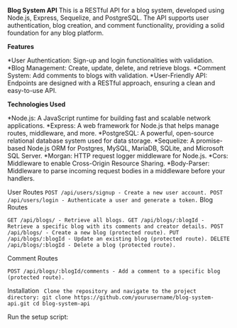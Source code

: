 **Blog System API**
This is a RESTful API for a blog system, developed using Node.js, Express, Sequelize, and PostgreSQL. The API supports user authentication, blog creation, and comment functionality, providing a solid foundation for any blog platform.

**Features**

*User Authentication: Sign-up and login functionalities with validation.
*Blog Management: Create, update, delete, and retrieve blogs.
*Comment System: Add comments to blogs with validation.
*User-Friendly API: Endpoints are designed with a RESTful approach, ensuring a clean and easy-to-use API.

**Technologies Used**

*Node.js: A JavaScript runtime for building fast and scalable network applications.
*Express: A web framework for Node.js that helps manage routes, middleware, and more.
*PostgreSQL: A powerful, open-source relational database system used for data storage.
*Sequelize: A promise-based Node.js ORM for Postgres, MySQL, MariaDB, SQLite, and Microsoft SQL Server.
*Morgan: HTTP request logger middleware for Node.js.
*Cors: Middleware to enable Cross-Origin Resource Sharing.
*Body-Parser: Middleware to parse incoming request bodies in a middleware before your handlers.

User Routes
`
POST /api/users/signup - Create a new user account.
POST /api/users/login - Authenticate a user and generate a token.
`
Blog Routes

`GET /api/blogs/ - Retrieve all blogs.
GET /api/blogs/:blogId - Retrieve a specific blog with its comments and creator details.
POST /api/blogs/ - Create a new blog (protected route).
PUT /api/blogs/:blogId - Update an existing blog (protected route).
DELETE /api/blogs/:blogId - Delete a blog (protected route).`

Comment Routes

`POST /api/blogs/:blogId/comments - Add a comment to a specific blog (protected route).`

Installation
`
Clone the repository and navigate to the project directory:
git clone https://github.com/yourusername/blog-system-api.git
cd blog-system-api`

Run the setup script:
